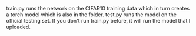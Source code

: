train.py runs the network on the CIFAR10 training data which in turn creates a torch model which is also in the folder. 
test.py runs the model on the official testing set. If you don't run train.py before, it will run the model that I uploaded.
